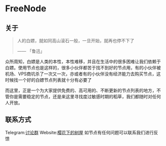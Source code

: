# FreeNode
## 关于
> 人的白嫖，就如同高山滚石一般，一旦开始，就再也停不下了
>
> —— 「鲁迅」

众所周知，白嫖是人类的本性，本性难移，并且在生活中的很多困难让我们依赖于白嫖。使用节点也是这样的，很多小伙伴都苦于找不到好的节点用，有的小伙伴被机场、VPS商坑杀了一次又一次，亦或者有的小伙伴没有经济能力去购买节点，这时候找一个好的白嫖节点列表就十分有必要了

而这里，正是一个为大家提供免费的、高可用的、不断更新的节点列表的地方，不管你是需要稳定的节点，还是来这里寻找度过敏感时期的稻草，我们都随时对任何人开放。
## 联系方式
Telegram:[讨论群](https://t.me/bestcfchat)
Website:[樱花下的树屋](https://hudaye.work)
如节点有任何问题可以联系我们进行反馈